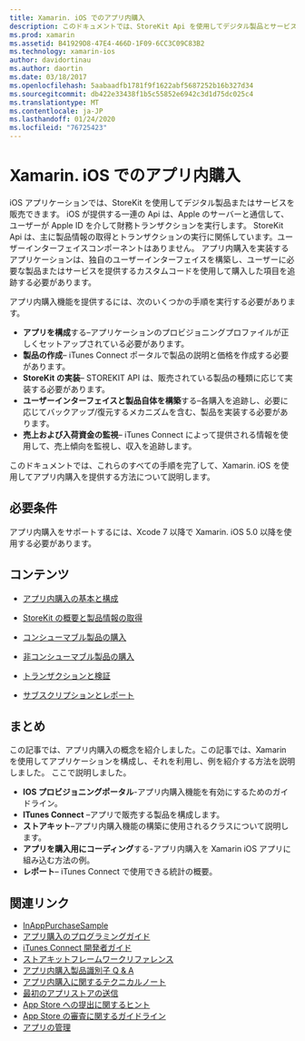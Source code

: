```yaml
---
title: Xamarin. iOS でのアプリ内購入
description: このドキュメントでは、StoreKit Api を使用してデジタル製品とサービスを販売する方法について説明します。 構成、利用できる製品、非消費製品、トランザクション、サブスクリプションなどについて説明するガイドにリンクしています。
ms.prod: xamarin
ms.assetid: B41929D8-47E4-466D-1F09-6CC3C09C83B2
ms.technology: xamarin-ios
author: davidortinau
ms.author: daortin
ms.date: 03/18/2017
ms.openlocfilehash: 5aabaadfb1781f9f1622abf5687252b16b327d34
ms.sourcegitcommit: db422e33438f1b5c55852e6942c3d1d75dc025c4
ms.translationtype: MT
ms.contentlocale: ja-JP
ms.lasthandoff: 01/24/2020
ms.locfileid: "76725423"
---
```

# <a name="in-app-purchasing-in-xamarinios"></a>Xamarin. iOS でのアプリ内購入

iOS アプリケーションでは、StoreKit を使用してデジタル製品またはサービスを販売できます。 iOS が提供する一連の Api は、Apple のサーバーと通信して、ユーザーが Apple ID を介して財務トランザクションを実行します。 StoreKit Api は、主に製品情報の取得とトランザクションの実行に関係しています。ユーザーインターフェイスコンポーネントはありません。 アプリ内購入を実装するアプリケーションは、独自のユーザーインターフェイスを構築し、ユーザーに必要な製品またはサービスを提供するカスタムコードを使用して購入した項目を追跡する必要があります。

アプリ内購入機能を提供するには、次のいくつかの手順を実行する必要があります。

- **アプリを構成**する–アプリケーションのプロビジョニングプロファイルが正しくセットアップされている必要があります。
- **製品の作成**– iTunes Connect ポータルで製品の説明と価格を作成する必要があります。
- **StoreKit の実装**– STOREKIT API は、販売されている製品の種類に応じて実装する必要があります。
- **ユーザーインターフェイスと製品自体を構築**する–各購入を追跡し、必要に応じてバックアップ/復元するメカニズムを含む、製品を実装する必要があります。
- **売上および入荷資金の監視**– iTunes Connect によって提供される情報を使用して、売上傾向を監視し、収入を追跡します。

このドキュメントでは、これらのすべての手順を完了して、Xamarin. iOS を使用してアプリ内購入を提供する方法について説明します。

## <a name="requirements"></a>必要条件

アプリ内購入をサポートするには、Xcode 7 以降で Xamarin. iOS 5.0 以降を使用する必要があります。

## <a name="contents"></a>コンテンツ

- [アプリ内購入の基本と構成](~/ios/platform/in-app-purchasing/in-app-purchase-basics-and-configuration.md)

- [StoreKit の概要と製品情報の取得](~/ios/platform/in-app-purchasing/store-kit-overview-and-retreiving-product-information.md)

- [コンシューマブル製品の購入](~/ios/platform/in-app-purchasing/purchasing-consumable-products.md)

- [非コンシューマブル製品の購入](~/ios/platform/in-app-purchasing/purchasing-non-consumable-products.md)

- [トランザクションと検証](~/ios/platform/in-app-purchasing/transactions-and-verification.md)

- [サブスクリプションとレポート](~/ios/platform/in-app-purchasing/subscriptions-and-reporting.md)

## <a name="summary"></a>まとめ

この記事では、アプリ内購入の概念を紹介しました。この記事では、Xamarin を使用してアプリケーションを構成し、それを利用し、例を紹介する方法を説明しました。 ここで説明しました。

- **IOS プロビジョニングポータル**-アプリ内購入機能を有効にするためのガイドライン。
- **ITunes Connect** –アプリで販売する製品を構成します。
- **ストアキット**–アプリ内購入機能の構築に使用されるクラスについて説明します。
- **アプリを購入用にコーディング**する-アプリ内購入を Xamarin iOS アプリに組み込む方法の例。
- **レポート**– iTunes Connect で使用できる統計の概要。

## <a name="related-links"></a>関連リンク

- [InAppPurchaseSample](https://docs.microsoft.com/samples/xamarin/ios-samples/storekit/)
- [アプリ購入のプログラミングガイド](https://developer.apple.com/library/ios/documentation/NetworkingInternet/Conceptual/StoreKitGuide/Introduction.html)
- [iTunes Connect 開発者ガイド](https://developer.apple.com/library/ios/documentation/LanguagesUtilities/Conceptual/iTunesConnect_Guide/iTunesConnect_Guide.pdf)
- [ストアキットフレームワークリファレンス](https://developer.apple.com/library/ios/documentation/StoreKit/Reference/StoreKit_Collection/StoreKit_Collection.pdf)
- [アプリ内購入製品識別子 Q & A](https://developer.apple.com/library/ios/#qa/qa1329/_index.html)
- [アプリ内購入に関するテクニカルノート](https://developer.apple.com/library/ios/#technotes/tn2259/_index.html)
- [最初のアプリストアの送信](https://developer.apple.com/library/ios/documentation/IDEs/Conceptual/AppDistributionGuide/Introduction/Introduction.html)
- [App Store への提出に関するヒント](https://developer.apple.com/appstore/resources/submission/tips.html)
- [App Store の審査に関するガイドライン](https://developer.apple.com/appstore/resources/approval/guidelines.html)
- [アプリの管理](https://developer.apple.com/appstore/resources/managing/index.html)
